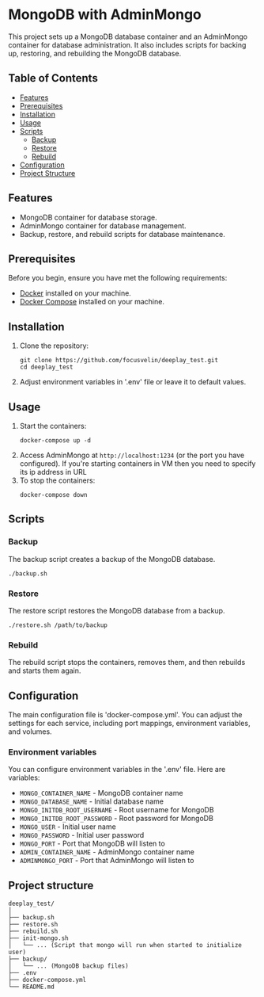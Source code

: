 # MongoDB with AdminMongo

This project sets up a MongoDB database container and an AdminMongo container for database administration. It also includes scripts for backing up, restoring, and rebuilding the MongoDB database.

## Table of Contents

- [Features](#features)
- [Prerequisites](#prerequisites)
- [Installation](#installation)
- [Usage](#usage)
- [Scripts](#scripts)
  - [Backup](#backup)
  - [Restore](#restore)
  - [Rebuild](#rebuild)
- [Configuration](#configuration)
- [Project Structure](#project-structure)

## Features

- MongoDB container for database storage.
- AdminMongo container for database management.
- Backup, restore, and rebuild scripts for database maintenance.

## Prerequisites

Before you begin, ensure you have met the following requirements:

- [Docker](https://docs.docker.com/get-docker/) installed on your machine.
- [Docker Compose](https://docs.docker.com/compose/install/) installed on your machine.

## Installation

1. Clone the repository:
   ```
   git clone https://github.com/focusvelin/deeplay_test.git
   cd deeplay_test
   ```
2. Adjust environment variables in '.env' file or leave it to default values.

## Usage

1. Start the containers:
   ```
   docker-compose up -d
   ```
2. Access AdminMongo at
   `http://localhost:1234` (or the port you have configured). If you're starting containers in VM then you need to specify its ip address in URL
3. To stop the containers:
   ```
   docker-compose down
   ```

## Scripts
### Backup
The backup script creates a backup of the MongoDB database.
   ```
   ./backup.sh
   ```
### Restore
The restore script restores the MongoDB database from a backup.
   ```
   ./restore.sh /path/to/backup
   ```
### Rebuild
The rebuild script stops the containers, removes them, and then rebuilds and starts them again.

## Configuration
The main configuration file is 'docker-compose.yml'. You can adjust the settings  for each service, including port mappings, environment variables, and volumes.
### Environment variables
You can configure environment variables in the '.env' file. Here are variables:
- `MONGO_CONTAINER_NAME` - MongoDB container name
- `MONGO_DATABASE_NAME` - Initial database name
- `MONGO_INITDB_ROOT_USERNAME` - Root username for MongoDB
- `MONGO_INITDB_ROOT_PASSWORD` - Root password for MongoDB
- `MONGO_USER` - Initial user name
- `MONGO_PASSWORD` - Initial user password
- `MONGO_PORT` - Port that MongoDB will listen to
- `ADMIN_CONTAINER_NAME` - AdminMongo container name
- `ADMINMONGO_PORT` - Port that AdminMongo will listen to

## Project structure
```
deeplay_test/
│
├── backup.sh
├── restore.sh
├── rebuild.sh
├── init-mongo.sh
│   └── ... (Script that mongo will run when started to initialize user)
├── backup/
│   └── ... (MongoDB backup files)
├── .env
├── docker-compose.yml
└── README.md
```
